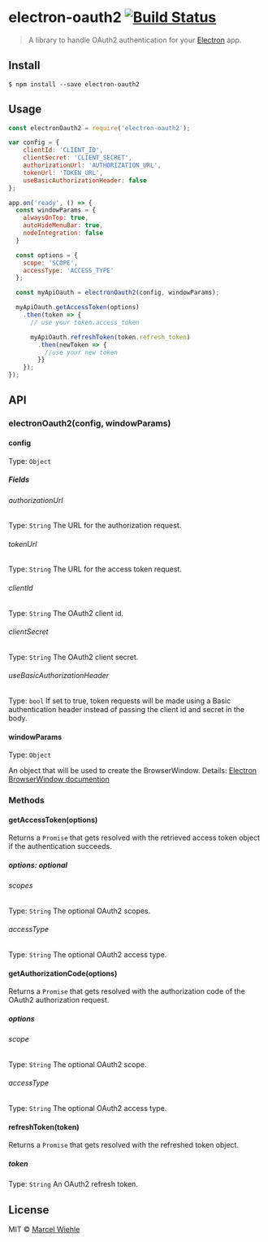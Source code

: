 # electron-oauth2 [![Build Status](https://travis-ci.org/mawie81/electron-oauth2.svg?branch=master)](https://travis-ci.org/mawie81/electron-oauth2)

> A library to handle OAuth2 authentication for your [Electron](http://electron.atom.io) app.


## Install

```
$ npm install --save electron-oauth2
```


## Usage

```js
const electronOauth2 = require('electron-oauth2');

var config = {
    clientId: 'CLIENT_ID',
    clientSecret: 'CLIENT_SECRET',
    authorizationUrl: 'AUTHORIZATION_URL',
    tokenUrl: 'TOKEN_URL',
    useBasicAuthorizationHeader: false
};

app.on('ready', () => {
  const windowParams = {
    alwaysOnTop: true,
    autoHideMenuBar: true,
    nodeIntegration: false
  }

  const options = {
    scope: 'SCOPE',
    accessType: 'ACCESS_TYPE'
  };

  const myApiOauth = electronOauth2(config, windowParams);

  myApiOauth.getAccessToken(options)
    .then(token => {
      // use your token.access_token

      myApiOauth.refreshToken(token.refresh_token)
        .then(newToken => {
          //use your new token
        }}
    });
});
```


## API

### electronOauth2(config, windowParams)

#### config

Type: `Object`

##### Fields

###### authorizationUrl
Type: `String`
The URL for the authorization request.

###### tokenUrl
Type: `String`
The URL for the access token request.

###### clientId
Type: `String`
The OAuth2 client id.

###### clientSecret
Type: `String`
The OAuth2 client secret.

###### useBasicAuthorizationHeader
Type: `bool`
If set to true, token requests will be made using a Basic authentication header instead of passing the client id and secret in the body.

#### windowParams

Type: `Object`

An object that will be used to create the BrowserWindow. Details: [Electron BrowserWindow documention](https://github.com/atom/electron/blob/master/docs/api/browser-window.md)

### Methods

#### getAccessToken(options)

Returns a ```Promise``` that gets resolved with the retrieved access token object if the authentication succeeds.

##### options: *optional*

###### scopes
Type: `String`
The optional OAuth2 scopes.

###### accessType
Type: `String`
The optional OAuth2 access type.

#### getAuthorizationCode(options)

Returns a ```Promise``` that gets resolved with the authorization code of the OAuth2 authorization request.

##### options

###### scope
Type: `String`
The optional OAuth2 scope.

###### accessType
Type: `String`
The optional OAuth2 access type.

#### refreshToken(token)

Returns a ```Promise``` that gets resolved with the refreshed token object.

##### token
Type: `String`
An OAuth2 refresh token.

## License

MIT © [Marcel Wiehle](http://marcel.wiehle.me)
